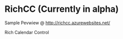 # RichCC (Currently in alpha)

Sample Pevwiew @ <a href="http://richcc.azurewebsites.net/">http://richcc.azurewebsites.net/</a>

Rich Calendar Control
